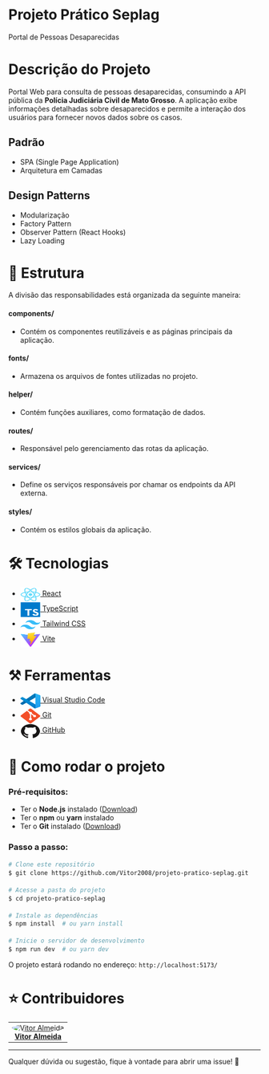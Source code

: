 # Projeto Prático Seplag
Portal de Pessoas Desaparecidas

# Descrição do Projeto
Portal Web para consulta de pessoas desaparecidas, consumindo a API pública da **Polícia Judiciária Civil de Mato Grosso**. A aplicação exibe informações detalhadas sobre desaparecidos e permite a interação dos usuários para fornecer novos dados sobre os casos.

## Padrão
- SPA (Single Page Application)
- Arquitetura em Camadas

## Design Patterns
- Modularização
- Factory Pattern
- Observer Pattern (React Hooks)
- Lazy Loading

# :open_file_folder: Estrutura
A divisão das responsabilidades está organizada da seguinte maneira:

#### components/
- Contém os componentes reutilizáveis e as páginas principais da aplicação.

#### fonts/
- Armazena os arquivos de fontes utilizadas no projeto.

#### helper/
- Contém funções auxiliares, como formatação de dados.

#### routes/
- Responsável pelo gerenciamento das rotas da aplicação.

#### services/
- Define os serviços responsáveis por chamar os endpoints da API externa.

#### styles/
- Contém os estilos globais da aplicação.

# :hammer_and_wrench: Tecnologias

- [<img align="center" alt="React" height="30" width="40" src="https://raw.githubusercontent.com/devicons/devicon/master/icons/react/react-original.svg"> React](https://react.dev/)
- [<img align="center" alt="TypeScript" height="30" width="40" src="https://raw.githubusercontent.com/devicons/devicon/master/icons/typescript/typescript-original.svg"> TypeScript](https://www.typescriptlang.org/)
- [<img align="center" alt="Tailwind" height="30" width="40" src="https://raw.githubusercontent.com/devicons/devicon/master/icons/tailwindcss/tailwindcss-original.svg"> Tailwind CSS](https://tailwindcss.com/)
- [<img align="center" alt="Vite" height="30" width="40" src="https://raw.githubusercontent.com/devicons/devicon/master/icons/vitejs/vitejs-original.svg"> Vite](https://vitejs.dev/)

# :hammer_and_pick: Ferramentas

- [<img align="center" alt="VSCode" height="30" width="40" src="https://raw.githubusercontent.com/devicons/devicon/master/icons/vscode/vscode-original.svg"> Visual Studio Code](https://code.visualstudio.com/)
- [<img align="center" alt="Git" height="30" width="40" src="https://raw.githubusercontent.com/devicons/devicon/master/icons/git/git-original.svg"> Git](https://www.git.com/)
- [<img align="center" alt="GitHub" height="30" width="40" src="https://raw.githubusercontent.com/devicons/devicon/master/icons/github/github-original.svg"> GitHub](https://git-scm.com/)

# :rocket: Como rodar o projeto

### **Pré-requisitos:**
- Ter o **Node.js** instalado ([Download](https://nodejs.org/))
- Ter o **npm** ou **yarn** instalado
- Ter o **Git** instalado ([Download](https://git-scm.com/))

### **Passo a passo:**
```bash
# Clone este repositório
$ git clone https://github.com/Vitor2008/projeto-pratico-seplag.git

# Acesse a pasta do projeto
$ cd projeto-pratico-seplag

# Instale as dependências
$ npm install  # ou yarn install

# Inicie o servidor de desenvolvimento
$ npm run dev  # ou yarn dev
```

O projeto estará rodando no endereço: `http://localhost:5173/`

# :star: Contribuidores
<table>
<tr>
<td align="center">
<a href="https://github.com/Vitor2008"><img style="border-radius: 50%;" src="https://github.com/Vitor2008.png" width="100px;" alt="Vitor Almeida"/><br /><b>Vitor Almeida</b></a>
</td>
</tr>
</table>

---

Qualquer dúvida ou sugestão, fique à vontade para abrir uma issue! 🚀

